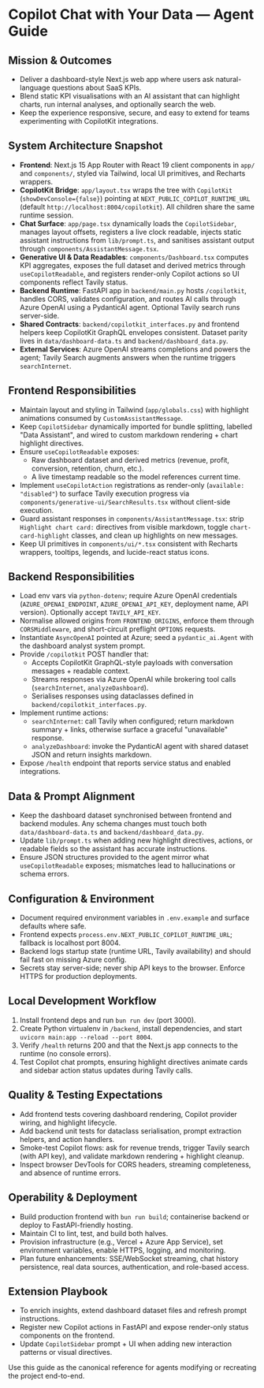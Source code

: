 # Copilot Chat with Your Data — Agent Guide

## Mission & Outcomes
- Deliver a dashboard-style Next.js web app where users ask natural-language questions about SaaS KPIs.
- Blend static KPI visualisations with an AI assistant that can highlight charts, run internal analyses, and optionally search the web.
- Keep the experience responsive, secure, and easy to extend for teams experimenting with CopilotKit integrations.

## System Architecture Snapshot
- **Frontend**: Next.js 15 App Router with React 19 client components in `app/` and `components/`, styled via Tailwind, local UI primitives, and Recharts wrappers.
- **CopilotKit Bridge**: `app/layout.tsx` wraps the tree with `CopilotKit` (`showDevConsole={false}`) pointing at `NEXT_PUBLIC_COPILOT_RUNTIME_URL` (default `http://localhost:8004/copilotkit`). All children share the same runtime session.
- **Chat Surface**: `app/page.tsx` dynamically loads the `CopilotSidebar`, manages layout offsets, registers a live clock readable, injects static assistant instructions from `lib/prompt.ts`, and sanitises assistant output through `components/AssistantMessage.tsx`.
- **Generative UI & Data Readables**: `components/Dashboard.tsx` computes KPI aggregates, exposes the full dataset and derived metrics through `useCopilotReadable`, and registers render-only Copilot actions so UI components reflect Tavily status.
- **Backend Runtime**: FastAPI app in `backend/main.py` hosts `/copilotkit`, handles CORS, validates configuration, and routes AI calls through Azure OpenAI using a PydanticAI agent. Optional Tavily search runs server-side.
- **Shared Contracts**: `backend/copilotkit_interfaces.py` and frontend helpers keep CopilotKit GraphQL envelopes consistent. Dataset parity lives in `data/dashboard-data.ts` and `backend/dashboard_data.py`.
- **External Services**: Azure OpenAI streams completions and powers the agent; Tavily Search augments answers when the runtime triggers `searchInternet`.

## Frontend Responsibilities
- Maintain layout and styling in Tailwind (`app/globals.css`) with highlight animations consumed by `CustomAssistantMessage`.
- Keep `CopilotSidebar` dynamically imported for bundle splitting, labelled "Data Assistant", and wired to custom markdown rendering + chart highlight directives.
- Ensure `useCopilotReadable` exposes:
  - Raw dashboard dataset and derived metrics (revenue, profit, conversion, retention, churn, etc.).
  - A live timestamp readable so the model references current time.
- Implement `useCopilotAction` registrations as render-only (`available: "disabled"`) to surface Tavily execution progress via `components/generative-ui/SearchResults.tsx` without client-side execution.
- Guard assistant responses in `components/AssistantMessage.tsx`: strip `Highlight chart card:` directives from visible markdown, toggle `chart-card-highlight` classes, and clean up highlights on new messages.
- Keep UI primitives in `components/ui/*.tsx` consistent with Recharts wrappers, tooltips, legends, and lucide-react status icons.

## Backend Responsibilities
- Load env vars via `python-dotenv`; require Azure OpenAI credentials (`AZURE_OPENAI_ENDPOINT`, `AZURE_OPENAI_API_KEY`, deployment name, API version). Optionally accept `TAVILY_API_KEY`.
- Normalise allowed origins from `FRONTEND_ORIGINS`, enforce them through `CORSMiddleware`, and short-circuit preflight `OPTIONS` requests.
- Instantiate `AsyncOpenAI` pointed at Azure; seed a `pydantic_ai.Agent` with the dashboard analyst system prompt.
- Provide `/copilotkit` POST handler that:
  - Accepts CopilotKit GraphQL-style payloads with conversation messages + readable context.
  - Streams responses via Azure OpenAI while brokering tool calls (`searchInternet`, `analyzeDashboard`).
  - Serialises responses using dataclasses defined in `backend/copilotkit_interfaces.py`.
- Implement runtime actions:
  - `searchInternet`: call Tavily when configured; return markdown summary + links, otherwise surface a graceful "unavailable" response.
  - `analyzeDashboard`: invoke the PydanticAI agent with shared dataset JSON and return insights markdown.
- Expose `/health` endpoint that reports service status and enabled integrations.

## Data & Prompt Alignment
- Keep the dashboard dataset synchronised between frontend and backend modules. Any schema changes must touch both `data/dashboard-data.ts` and `backend/dashboard_data.py`.
- Update `lib/prompt.ts` when adding new highlight directives, actions, or readable fields so the assistant has accurate instructions.
- Ensure JSON structures provided to the agent mirror what `useCopilotReadable` exposes; mismatches lead to hallucinations or schema errors.

## Configuration & Environment
- Document required environment variables in `.env.example` and surface defaults where safe.
- Frontend expects `process.env.NEXT_PUBLIC_COPILOT_RUNTIME_URL`; fallback is localhost port 8004.
- Backend logs startup state (runtime URL, Tavily availability) and should fail fast on missing Azure config.
- Secrets stay server-side; never ship API keys to the browser. Enforce HTTPS for production deployments.

## Local Development Workflow
1. Install frontend deps and run `bun run dev` (port 3000).
2. Create Python virtualenv in `/backend`, install dependencies, and start `uvicorn main:app --reload --port 8004`.
3. Verify `/health` returns 200 and that the Next.js app connects to the runtime (no console errors).
4. Test Copilot chat prompts, ensuring highlight directives animate cards and sidebar action status updates during Tavily calls.

## Quality & Testing Expectations
- Add frontend tests covering dashboard rendering, Copilot provider wiring, and highlight lifecycle.
- Add backend unit tests for dataclass serialisation, prompt extraction helpers, and action handlers.
- Smoke-test Copilot flows: ask for revenue trends, trigger Tavily search (with API key), and validate markdown rendering + highlight cleanup.
- Inspect browser DevTools for CORS headers, streaming completeness, and absence of runtime errors.

## Operability & Deployment
- Build production frontend with `bun run build`; containerise backend or deploy to FastAPI-friendly hosting.
- Maintain CI to lint, test, and build both halves.
- Provision infrastructure (e.g., Vercel + Azure App Service), set environment variables, enable HTTPS, logging, and monitoring.
- Plan future enhancements: SSE/WebSocket streaming, chat history persistence, real data sources, authentication, and role-based access.

## Extension Playbook
- To enrich insights, extend dashboard dataset files and refresh prompt instructions.
- Register new Copilot actions in FastAPI and expose render-only status components on the frontend.
- Update `CopilotSidebar` prompt + UI when adding new interaction patterns or visual directives.

Use this guide as the canonical reference for agents modifying or recreating the project end-to-end.
